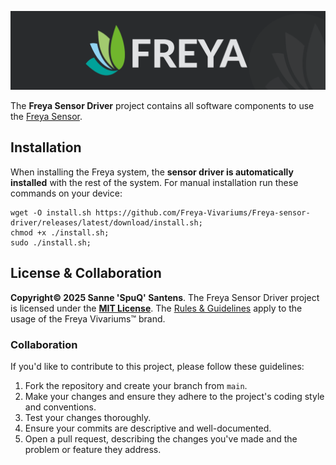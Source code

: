 ![Freya Banner](https://raw.githubusercontent.com/Freya-Vivariums/.github/refs/heads/main/brand/Freya_banner.png)

The **Freya Sensor Driver** project contains all software components to use the [Freya Sensor](https://github.com/Freya-Vivariums/Freya-sensor).

## Installation
When installing the Freya system, the **sensor driver is automatically installed** with the rest of the system. For manual installation run these commands on your device:

```
wget -O install.sh https://github.com/Freya-Vivariums/Freya-sensor-driver/releases/latest/download/install.sh;
chmod +x ./install.sh;
sudo ./install.sh;
```


## License & Collaboration
**Copyright© 2025 Sanne 'SpuQ' Santens**. The Freya Sensor Driver project is licensed under the **[MIT License](LICENSE.txt)**. The [Rules & Guidelines](https://github.com/Freya-Vivariums/.github/blob/main/brand/Freya_Trademark_Rules_and_Guidelines.md) apply to the usage of the Freya Vivariums™ brand.

### Collaboration

If you'd like to contribute to this project, please follow these guidelines:
1. Fork the repository and create your branch from `main`.
2. Make your changes and ensure they adhere to the project's coding style and conventions.
3. Test your changes thoroughly.
4. Ensure your commits are descriptive and well-documented.
5. Open a pull request, describing the changes you've made and the problem or feature they address.